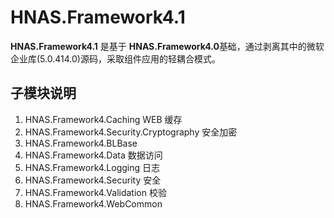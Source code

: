 HNAS.Framework4.1
=========

**HNAS.Framework4.1** 是基于 **HNAS.Framework4.0**基础，通过剥离其中的微软企业库(5.0.414.0)源码，采取组件应用的轻耦合模式。


## 子模块说明

1. HNAS.Framework4.Caching WEB 缓存
2. HNAS.Framework4.Security.Cryptography 安全加密
3. HNAS.Framework4.BLBase 
4. HNAS.Framework4.Data 数据访问
5. HNAS.Framework4.Logging 日志
6. HNAS.Framework4.Security 安全
7. HNAS.Framework4.Validation 校验
8. HNAS.Framework4.WebCommon 




